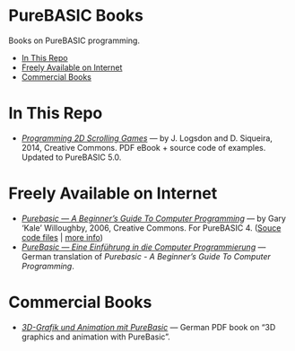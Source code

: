 PureBASIC Books
===============

Books on PureBASIC programming.

<!-- #toc -->
-   [In This Repo](#in-this-repo)
-   [Freely Available on Internet](#freely-available-on-internet)
-   [Commercial Books](#commercial-books)

<!-- /toc -->
In This Repo
============

-   [*Programming 2D Scrolling Games*](./2d-games/) — by J. Logsdon and D. Siqueira, 2014, Creative Commons. PDF eBook + source code of examples. Updated to PureBASIC 5.0.

Freely Available on Internet
============================

-   [*Purebasic — A Beginner’s Guide To Computer Programming*](http://www.purearea.net/pb/download/PureBasicBook.pdf) — by Gary ‘Kale’ Willoughby, 2006, Creative Commons. For PureBASIC 4. ([Souce code files](http://web.archive.org/web/20071017071358fw_/http://kalekold.net/pb-beginners/Resources/PureBasic%20-%20A%20Beginners%20Guide%20Source%20Code.zip) | [more info](http://www.purebasic.fr/english/viewtopic.php?t=37059))
-   [*PureBasic — Eine Einführung in die Computer Programmierung*](http://www.purebasic.fr/german/viewtopic.php?f=1&t=23627) — German translation of *Purebasic - A Beginner’s Guide To Computer Programming*.

Commercial Books
================

-   [*3D-Grafik und Animation mit PureBasic*](http://www.purearea.net/pb/german/tutorial_3DBuch.htm) — German PDF book on “3D graphics and animation with PureBasic”.

